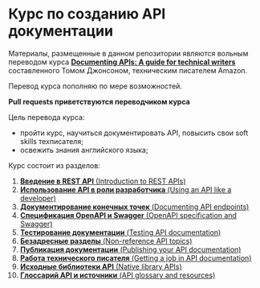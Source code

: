 # Курс по созданию API документации

Материалы, размещенные в данном репозитории являются вольным переводом курса [**Documenting APIs: A guide for technical writers**](https://idratherbewriting.com/learnapidoc/)  составленного Томом Джонсоном, техническим писателем Amazon.

Перевод курса пополняю по мере возможностей.

**Pull requests приветствуются переводчиком курса**

Цель перевода курса:

- пройти курс, научиться документировать API, повысить свои soft skills техписателя;
- освежить знания английского языка;

Курс состоит из разделов:

1. [**Введение в REST API** (Introduction to REST APIs)](https://github.com/Starkovden/Documenting_APIs/tree/master/1.%20Introduction%20to%20REST%20APIs)
2. [**Использование API в роли разработчика** (Using an API like a developer)](https://github.com/Starkovden/Documenting_APIs/tree/master/2.%20Using%20an%20API%20like%20a%20developer)
3. [**Документирование конечных точек** (Documenting API endpoints)](https://github.com/Starkovden/Documenting_APIs/tree/master/3.%20Documenting%20API%20endpoints)
4. [**Спецификация OpenAPI и Swagger** (OpenAPI specification and Swagger)](https://github.com/Starkovden/Documenting_APIs/tree/master/4.%20OpenAPI%20specification%20and%20Swagger)
5. [**Тестирование документации** (Testing API documentation)](https://github.com/Starkovden/Documenting_APIs/tree/master/5.%20Testing%20API%20documentaion)
6. [**Безадресные разделы** (Non-reference API topics)](https://github.com/Starkovden/Documenting_APIs/tree/master/6.%20Non-reference%20API%20topics)
7. [**Публикация документации** (Publishing your API documentation)](https://github.com/Starkovden/Documenting_APIs/tree/master/7.%20Publishing%20your%20API%20documentation)
8. [**Работа технического писателя** (Getting a job in API documentation)](https://github.com/Starkovden/Documenting_APIs/tree/master/8.%20Getting%20a%20job%20in%20API%20documentation)
9. [**Исходные библиотеки API** (Native library APIs)](https://github.com/Starkovden/Documenting_APIs/tree/master/9.%20Native%20library%20APIs)
10. [**Глоссарий API и источники** (API glossary and resources)](https://github.com/Starkovden/Documenting_APIs/tree/master/10.%20API%20glossary%20and%20Resourses)
